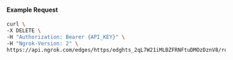 <!-- Code generated for API Clients. DO NOT EDIT. -->

#### Example Request

```bash
curl \
-X DELETE \
-H "Authorization: Bearer {API_KEY}" \
-H "Ngrok-Version: 2" \
https://api.ngrok.com/edges/https/edghts_2qL7W21iMLBZFRNFtuDMOzDznV8/routes/edghtsrt_2qL7W2GmCSodQlzoCfjGNvGR2tg/ip_restriction
```
